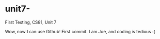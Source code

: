 # unit7-
First Testing, CS81, Unit 7

Wow, now I can use Github! First commit. I am Joe, and coding is tedious :(

